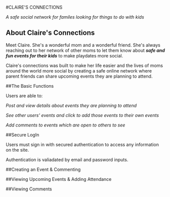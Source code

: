 #CLAIRE'S CONNECTIONS

*A safe social network for familes looking for things to do with kids*

## About Claire's Connections

Meet Claire. She's a wonderful mom and a wonderful friend. She's always reaching out to her network of other moms to let them know about ***safe and fun events for their kids*** to make playdates more social. 

Claire's connections was built to make her life easier and the lives of moms around the world more social by creating a safe online network where parent friends can share upcoming events they are planning to attend. 

##The Basic Functions 

Users are able to:

*Post and view details about events they are planning to attend*

*See other users' events and click to add those events to their own events*

*Add comments to events which are open to others to see*

##Secure LogIn

Users must sign in with secured authentication to access any information on the site. 

Authentication is valiadated by email and password inputs.

##Creating an Event & Commenting

##Viewing Upcoming Events & Adding Attendance

##Viewing Comments
